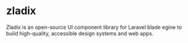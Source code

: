 # zladix
Zladix is an open-source UI component library for Laravel blade egine to build high-quality, accessible design systems and web apps.
